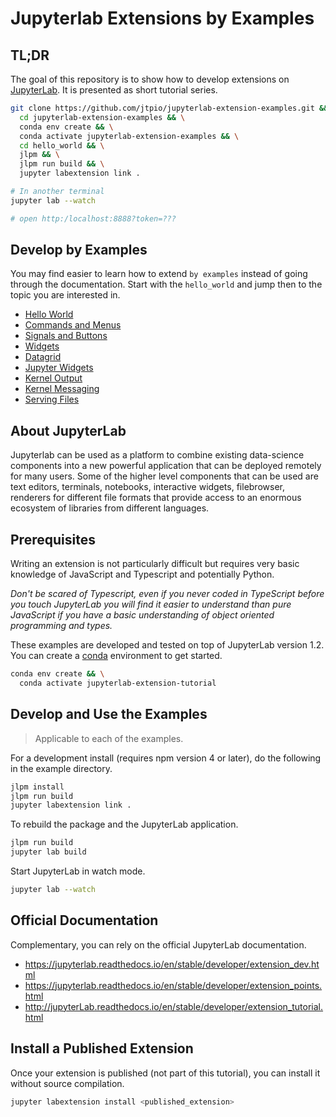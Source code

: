 # Jupyterlab Extensions by Examples

## TL;DR

The goal of this repository is to show how to develop extensions on [JupyterLab](https://github.com/jupyterlab/jupyterlab).
It is presented as short tutorial series.

```bash
git clone https://github.com/jtpio/jupyterlab-extension-examples.git &&
  cd jupyterlab-extension-examples && \
  conda env create && \
  conda activate jupyterlab-extension-examples && \
  cd hello_world && \
  jlpm && \
  jlpm run build && \
  jupyter labextension link .

# In another terminal
jupyter lab --watch

# open http:/localhost:8888?token=???
```

## Develop by Examples

You may find easier to learn how to extend `by examples` instead of going through the documentation. Start with the `hello_world` and jump then to the topic you are interested in.

+ [Hello World](./hello_world)
+ [Commands and Menus](./commands_and_menus)
+ [Signals and Buttons](./signals_and_buttons)
+ [Widgets](./widgets)
+ [Datagrid](./datagrid)
+ [Jupyter Widgets](./jupyter_widgets)
+ [Kernel Output](./kernel_output)
+ [Kernel Messaging](./kernel_messaging)
+ [Serving Files](./serving_files)

## About JupyterLab

Jupyterlab can be used as a platform to combine existing data-science components into a
new powerful application that can be deployed remotely for many users. Some of the higher
level components that can be used are text editors, terminals, notebooks, interactive widgets,
filebrowser, renderers for different file formats that provide access to an enormous ecosystem
of libraries from different languages.

## Prerequisites

Writing an extension is not particularly difficult but requires very basic knowledge of JavaScript
and Typescript and potentially Python.

_Don't be scared of Typescript, even if you never coded in TypeScript before you touch
JupyterLab you will find it easier to understand than pure JavaScript if you have a
basic understanding of object oriented programming and types._

These examples are developed and tested on top of JupyterLab version 1.2.
You can create a [conda](https://docs.conda.io/en/latest/miniconda.html) environment to get started.

```bash
conda env create && \
  conda activate jupyterlab-extension-tutorial
```

## Develop and Use the Examples

> Applicable to each of the examples.

For a development install (requires npm version 4 or later), do the following in the example directory.

```bash
jlpm install
jlpm run build
jupyter labextension link .
```

To rebuild the package and the JupyterLab application.

```bash
jlpm run build
jupyter lab build
```

Start JupyterLab in watch mode.

```bash
jupyter lab --watch
```

## Official Documentation

Complementary, you can rely on the official JupyterLab documentation.

* https://jupyterlab.readthedocs.io/en/stable/developer/extension_dev.html
* https://jupyterlab.readthedocs.io/en/stable/developer/extension_points.html
* http://jupyterLab.readthedocs.io/en/stable/developer/extension_tutorial.html

## Install a Published Extension

Once your extension is published (not part of this tutorial), you can install it without source compilation.

```bash
jupyter labextension install <published_extension>
```
